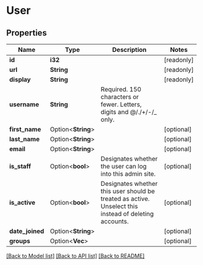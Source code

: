# User

## Properties

Name | Type | Description | Notes
------------ | ------------- | ------------- | -------------
**id** | **i32** |  | [readonly]
**url** | **String** |  | [readonly]
**display** | **String** |  | [readonly]
**username** | **String** | Required. 150 characters or fewer. Letters, digits and @/./+/-/_ only. | 
**first_name** | Option<**String**> |  | [optional]
**last_name** | Option<**String**> |  | [optional]
**email** | Option<**String**> |  | [optional]
**is_staff** | Option<**bool**> | Designates whether the user can log into this admin site. | [optional]
**is_active** | Option<**bool**> | Designates whether this user should be treated as active. Unselect this instead of deleting accounts. | [optional]
**date_joined** | Option<**String**> |  | [optional]
**groups** | Option<**Vec<i32>**> |  | [optional]

[[Back to Model list]](../README.md#documentation-for-models) [[Back to API list]](../README.md#documentation-for-api-endpoints) [[Back to README]](../README.md)


